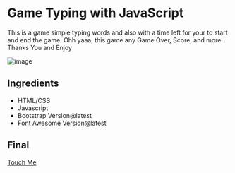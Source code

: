 # Game Typing with JavaScript
This is a game simple typing words and also with a time left for your to start and end the game. Ohh yaaa, this game any Game Over, Score, and more. Thanks You and Enjoy

![image](https://user-images.githubusercontent.com/107398642/176170187-1a813f51-d2e2-47b7-b9ee-7d93019eaca7.png)

## Ingredients
- HTML/CSS
- Javascript
- Bootstrap Version@latest
- Font Awesome Version@latest

## Final
<a href="https://62baea96394aed17aa4f2ad6--playful-khapse-427db3.netlify.app/">Touch Me</a>
